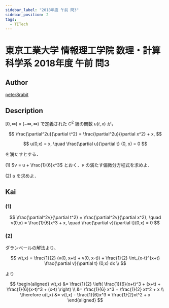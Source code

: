 ```yaml
---
sidebar_label: "2018年度 午前 問3"
sidebar_position: 2
tags:
  - TITech
---
```

# 東京工業大学 情報理工学院 数理・計算科学系 2018年度 午前 問3

## **Author**
[peter8rabit](https://github.com/peter8rabit)

## **Description**
$[0, \infty) \times (-\infty, \infty)$ で定義された $C^2$ 級の関数 $u(t, x)$ が，

$$
\frac{\partial^2u}{\partial t^2} = \frac{\partial^2u}{\partial x^2} + x,
$$

$$
u(0,x) = x, \quad \frac{\partial u}{\partial t} (0, x) = 0
$$

を満たすとする．

(1) $v = u + \frac{1}{6}x^3$ とおく．$v$ の満たす偏微分方程式を求めよ．

(2) $u$ を求めよ．

## **Kai**
### (1)

$$
\frac{\partial^2v}{\partial t^2} = \frac{\partial^2v}{\partial x^2}, \quad v(0,x) = \frac{1}{6}x^3 + x, \quad \frac{\partial v}{\partial t}(0,x) = 0
$$

### (2)
ダランベールの解法より、

$$
v(t,x) = \frac{1}{2} (v(0, x+t) + v(0, x-t)) + \frac{1}{2} \int_{x-t}^{x+t} \frac{\partial v}{\partial t} (0,x) dx \\
$$

より

$$
\begin{aligned}
v(t,x) &= \frac{1}{2} \left( \frac{1}{6}(x+t)^3 + (x+t) + \frac{1}{6}(x-t)^3 + (x-t) \right) \\
&= \frac{1}{6} x^3 + \frac{1}{2} xt^2 + x \\
\therefore u(t,x) &= v(t,x) - \frac{1}{6}x^3 = \frac{1}{2}xt^2 + x
\end{aligned}
$$